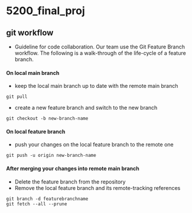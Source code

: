 # 5200_final_proj

## git workflow

- Guideline for code collaboration. Our team use the Git Feature Branch workflow. The following is a walk-through of the life-cycle of a feature branch.

#### On local main branch

- keep the local main branch up to date with the remote main branch
```
git pull
```

- create a new feature branch and switch to the new branch
```
git checkout -b new-branch-name
```

#### On local feature branch

- push your changes on the local feature branch to the remote one
```
git push -u origin new-branch-name
```

#### After merging your changes into remote main branch
- Delete the feature branch from the repository
- Remove the local feature branch and its remote-tracking references
```
git branch -d featurebranchname
git fetch --all --prune
```
